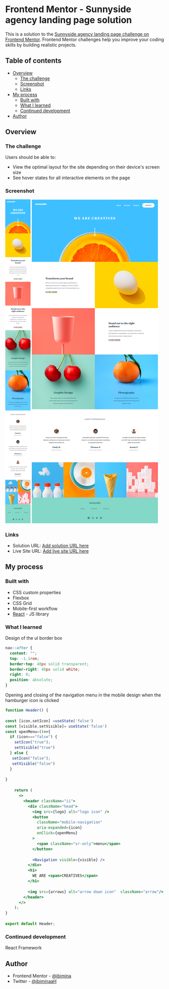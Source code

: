 # Frontend Mentor - Sunnyside agency landing page solution

This is a solution to the [Sunnyside agency landing page challenge on Frontend Mentor](https://www.frontendmentor.io/challenges/sunnyside-agency-landing-page-7yVs3B6ef). Frontend Mentor challenges help you improve your coding skills by building realistic projects.

## Table of contents

- [Overview](#overview)
  - [The challenge](#the-challenge)
  - [Screenshot](#screenshot)
  - [Links](#links)
- [My process](#my-process)
  - [Built with](#built-with)
  - [What I learned](#what-i-learned)
  - [Continued development](#continued-development)
- [Author](#author)


## Overview

### The challenge

Users should be able to:

- View the optimal layout for the site depending on their device's screen size
- See hover states for all interactive elements on the page

### Screenshot

![mobile](Capture085.png)
![Desktop](Capture086.png)


### Links

- Solution URL: [Add solution URL here](https://your-solution-url.com)
- Live Site URL: [Add live site URL here](https://your-live-site-url.com)

## My process

### Built with


- CSS custom properties
- Flexbox
- CSS Grid
- Mobile-first workflow
- [React](https://reactjs.org/) - JS library


### What I learned

Design of the ul border box
```css
nav::after {
  content: "";
  top: -1.1rem;
  border-top: 40px solid transparent;
  border-right: 40px solid white;
  right: 0;
  position: absolute;
}
```

Opening and closing of the navigation menu in the mobile design when the hamburger icon is clicked
```jsx
function Header() {

const [icon,setIcon] =useState('false')
const [visible,setVisible]= useState('false')
const openMenu=()=>{
  if (icon==="false") {
    setIcon("true");
    setVisible("true")
  } else {
   setIcon("false");
   setVisible("false")
  }

}
    
    return (
      <>
        <header className="ii">
          <div className="head">
            <img src={logo} alt="logo icon" />
            <button
              className="mobile-navigation"
              aria-expanded={icon}
              onClick={openMenu}
            >
              <span className="sr-only">menu</span>
            </button>

            <Navigation visible={visible} />
          </div>
          <h1>
            WE ARE <span>CREATIVES</span>
          </h1>
       
          <img src={arrows} alt="arrow down icon"  className="arrow"/>
        </header>
      </>
    );
}

export default Header;

```



### Continued development

React Framework



## Author
- Frontend Mentor - [@ibimina](https://www.frontendmentor.io/profile/ibimina)
- Twitter - [@ibiminaaH](https://www.twitter.com/ibiminaaH)


